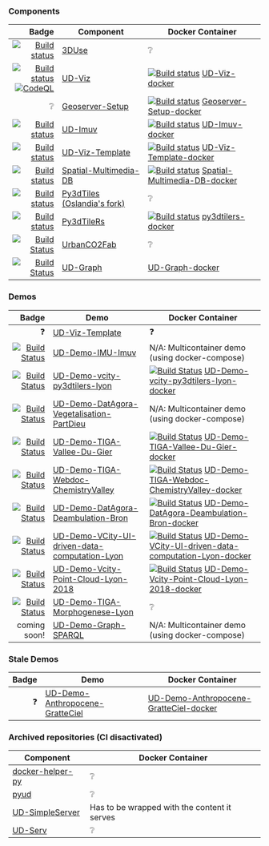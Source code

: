 ### Components
| Badge | Component | Docker Container |
|------:|-----------|------------------|
| [![Build status](https://travis-ci.com/VCityTeam/3DUSE.svg?branch=master)](https://app.travis-ci.com/github/VCityTeam/3DUSE)| [3DUse](https://github.com/VCityTeam/3DUSE) | :grey_question: |
|[![Build status](https://travis-ci.com/VCityTeam/UD-Viz.svg?branch=master)](https://app.travis-ci.com/github/VCityTeam/UD-Viz)<br>[![CodeQL](https://github.com/VCityTeam/UD-Viz/actions/workflows/codeql-analysis.yml/badge.svg)](https://github.com/VCityTeam/UD-Viz/actions/workflows/codeql-analysis.yml) | [UD-Viz](https://github.com/VCityTeam/UD-Viz) | [![Build status](https://app.travis-ci.com/VCityTeam/UD-Viz-docker.svg?branch=master)](https://app.travis-ci.com/github/VCityTeam/UD-Viz-docker) [UD-Viz-docker](https://github.com/VCityTeam/UD-Viz-docker) |
| :grey_question: | [Geoserver-Setup](https://github.com/VCityTeam/Geoserver-Setup) | [![Build status](https://travis-ci.com/VCityTeam/Geoserver-Setup-docker.svg?branch=master)](https://app.travis-ci.com/github/VCityTeam/Geoserver-Setup-docker) [Geoserver-Setup-docker](https://github.com/VCityTeam/Geoserver-Setup-docker) |
|[![Build status](https://travis-ci.com/VCityTeam/UD-Imuv.svg?branch=master)](https://app.travis-ci.com/github/VCityTeam/UD-Imuv) | [UD-Imuv](https://github.com/VCityTeam/UD-Imuv) | [![Build status](https://app.travis-ci.com/VCityTeam/UD-Imuv-docker.svg?branch=master)](https://app.travis-ci.com/github/VCityTeam/UD-Imuv-docker) [UD-Imuv-docker](https://github.com/VCityTeam/UD-Imuv-docker) |
|[![Build status](https://travis-ci.com/VCityTeam/UD-Viz-Template.svg?branch=master)](https://app.travis-ci.com/github/VCityTeam/UD-Viz-Template) | [UD-Viz-Template](https://github.com/VCityTeam/UD-Viz-Template) |[![Build status](https://travis-ci.com/VCityTeam/UD-Viz-Template-docker.svg?branch=main)](https://app.travis-ci.com/github/VCityTeam/UD-Viz-Template-docker) [UD-Viz-Template-docker](https://github.com/VCityTeam/UD-Viz-Template-docker) |
|[![Build status](https://travis-ci.com/VCityTeam/Spatial-Multimedia-DB.svg?branch=master)](https://app.travis-ci.com/github/VCityTeam/Spatial-Multimedia-DB) | [Spatial-Multimedia-DB](https://github.com/VCityTeam/Spatial-Multimedia-DB) | [![Build status](https://travis-ci.com/VCityTeam/Spatial-Multimedia-DB-docker.svg?branch=master)](https://app.travis-ci.com/github/VCityTeam/Spatial-Multimedia-DB-docker) [Spatial-Multimedia-DB-docker](https://github.com/VCityTeam/Spatial-Multimedia-DB-docker) |
| [![Build status](https://app.travis-ci.com/VCityTeam/py3dtiles.svg?branch=Tiler)](https://app.travis-ci.com/github/VCityTeam/py3dtiles/tree/Tiler) | [Py3dTiles (Oslandia's fork)](https://github.com/VCityTeam/py3dtiles) | :grey_question: |
| [![Build status](https://app.travis-ci.com/VCityTeam/py3dtilers.svg?branch=master)](https://app.travis-ci.com/github/VCityTeam/py3dtilers) | [Py3dTileRs](https://github.com/VCityTeam/py3dtilers) | [![Build status](https://app.travis-ci.com/VCityTeam/py3dtilers-docker.svg?branch=master)](https://app.travis-ci.com/github/VCityTeam/UD-Viz-docker) [py3dtilers-docker](https://github.com/VCityTeam/py3dtilers-docker) |
| [![Build Status](https://travis-ci.com/VCityTeam/UrbanCO2Fab.svg?token=y3vK8xhKoXzzexQzPa9z&branch=master)](https://app.travis-ci.com/github/VCityTeam/UrbanCO2Fab) | [UrbanCO2Fab](https://github.com/VCityTeam/UrbanCO2Fab/) | :grey_question:|
| [![Build Status](https://travis-ci.com/VCityTeam/UD-Graph.svg?branch=master)](https://app.travis-ci.com/github/VCityTeam/UD-Graph) | [UD-Graph](https://github.com/VCityTeam/UD-Graph) |  [UD-Graph-docker](https://github.com/VCityTeam/UD-Graph-docker) |


### Demos
| Badge |   Demo  | Docker Container |
|------:|---------|------------------|
| ❓    | [UD-Viz-Template](https://github.com/VCityTeam/UD-Viz-Template) |  ❓    |
| [![Build Status](https://app.travis-ci.com/VCityTeam/UD-Demo-IMU-Imuv.svg?branch=master)](https://app.travis-ci.com/VCityTeam/UD-Demo-IMU-Imuv) | [UD-Demo-IMU-Imuv](https://github.com/VCityTeam/UD-Demo-IMU-Imuv) | N/A: Multicontainer demo (using docker-compose)|
| [![Build Status](https://app.travis-ci.com/VCityTeam/UD-Demo-vcity-py3dtilers-lyon.svg?branch=master)](https://app.travis-ci.com/VCityTeam/UD-Demo-vcity-py3dtilers-lyon) | [UD-Demo-vcity-py3dtilers-lyon](https://github.com/VCityTeam/UD-Demo-vcity-py3dtilers-lyon) | [![Build Status](https://app.travis-ci.com/VCityTeam/UD-Demo-vcity-py3dtilers-lyon-docker.svg?branch=master)](https://app.travis-ci.com/VCityTeam/UD-Demo-vcity-py3dtilers-lyon-docker) [UD-Demo-vcity-py3dtilers-lyon-docker](https://github.com/VCityTeam/UD-Demo-vcity-py3dtilers-lyon-docker) |
| [![Build Status](https://app.travis-ci.com/VCityTeam/UD-Demo-DatAgora-Vegetalisation-PartDieu.svg?branch=master)](https://app.travis-ci.com/VCityTeam/UD-Demo-DatAgora-Vegetalisation-PartDieu) | [UD-Demo-DatAgora-Vegetalisation-PartDieu](https://github.com/VCityTeam/UD-Demo-DatAgora-Vegetalisation-PartDieu) | N/A: Multicontainer demo (using docker-compose) |
| [![Build Status](https://app.travis-ci.com/VCityTeam/UD-Demo-TIGA-Vallee-Du-Gier.svg?branch=master)](https://app.travis-ci.com/VCityTeam/UD-Demo-TIGA-Vallee-Du-Gier) | [UD-Demo-TIGA-Vallee-Du-Gier](https://github.com/VCityTeam/UD-Demo-TIGA-Vallee-Du-Gier) | [![Build Status](https://app.travis-ci.com/VCityTeam/UD-Demo-TIGA-Vallee-Du-Gier-docker.svg?branch=master)](https://app.travis-ci.com/VCityTeam/UD-Demo-TIGA-Vallee-Du-Gier-docker) [UD-Demo-TIGA-Vallee-Du-Gier-docker](https://github.com/VCityTeam/UD-Demo-TIGA-Vallee-Du-Gier-docker) |
| [![Build Status](https://app.travis-ci.com/VCityTeam/UD-Demo-TIGA-Webdoc-ChemistryValley.svg?branch=main)](https://app.travis-ci.com/VCityTeam/UD-Demo-TIGA-Webdoc-ChemistryValley) | [UD-Demo-TIGA-Webdoc-ChemistryValley](https://github.com/VCityTeam/UD-Demo-TIGA-Webdoc-ChemistryValley) | [![Build Status](https://app.travis-ci.com/VCityTeam/UD-Demo-TIGA-Webdoc-ChemistryValley-docker.svg?branch=master)](https://app.travis-ci.com/VCityTeam/UD-Demo-TIGA-Webdoc-ChemistryValley-docker) [UD-Demo-TIGA-Webdoc-ChemistryValley-docker](https://github.com/VCityTeam/UD-Demo-TIGA-Webdoc-ChemistryValley-docker) |
| [![Build Status](https://app.travis-ci.com/VCityTeam/UD-Demo-DatAgora-Deambulation-Bron.svg?branch=master)](https://app.travis-ci.com/VCityTeam/UD-Demo-DatAgora-Deambulation-Bron) | [UD-Demo-DatAgora-Deambulation-Bron](https://github.com/VCityTeam/UD-Demo-DatAgora-Deambulation-Bron) | [![Build Status](https://app.travis-ci.com/VCityTeam/UD-Demo-DatAgora-Deambulation-Bron-docker.svg?branch=master)](https://app.travis-ci.com/VCityTeam/UD-Demo-DatAgora-Deambulation-Bron-docker) [UD-Demo-DatAgora-Deambulation-Bron-docker](https://github.com/VCityTeam/UD-Demo-DatAgora-Deambulation-Bron-docker) |
| [![Build Status](https://app.travis-ci.com/VCityTeam/UD-Demo-VCity-UI-driven-data-computation-Lyon.svg?branch=master)](https://app.travis-ci.com/VCityTeam/UD-Demo-VCity-UI-driven-data-computation-Lyon) | [UD-Demo-VCity-UI-driven-data-computation-Lyon](https://github.com/VCityTeam/UD-Demo-VCity-UI-driven-data-computation-Lyon) | [![Build Status](https://app.travis-ci.com/VCityTeam/UD-Demo-VCity-UI-driven-data-computation-Lyon-docker.svg?branch=master)](https://app.travis-ci.com/VCityTeam/UD-Demo-VCity-UI-driven-data-computation-Lyon-docker) [UD-Demo-VCity-UI-driven-data-computation-Lyon-docker](https://github.com/VCityTeam/UD-Demo-VCity-UI-driven-data-computation-Lyon-docker) |
| [![Build Status](https://app.travis-ci.com/VCityTeam/UD-Demo-Vcity-Point-Cloud-Lyon-2018.svg?branch=master)](https://app.travis-ci.com/VCityTeam/UD-Demo-Vcity-Point-Cloud-Lyon-2018) | [UD-Demo-Vcity-Point-Cloud-Lyon-2018](https://github.com/VCityTeam/UD-Demo-Vcity-Point-Cloud-Lyon-2018) | [![Build Status](https://app.travis-ci.com/VCityTeam/UD-Demo-Vcity-Point-Cloud-Lyon-2018-docker.svg?branch=master)](https://app.travis-ci.com/VCityTeam/UD-Demo-Vcity-Point-Cloud-Lyon-2018-docker) [UD-Demo-Vcity-Point-Cloud-Lyon-2018-docker](https://github.com/VCityTeam/UD-Demo-Vcity-Point-Cloud-Lyon-2018-docker)|
| [![Build Status](https://app.travis-ci.com/VCityTeam/UD-Demo-TIGA-Morphogenese-Lyon.svg?branch=master)](https://app.travis-ci.com/github/VCityTeam/UD-Demo-TIGA-Morphogenese-Lyon) | [UD-Demo-TIGA-Morphogenese-Lyon](https://github.com/VCityTeam/UD-Demo-TIGA-Morphogenese-Lyon) | :grey_question:|
| coming soon! | [UD-Demo-Graph-SPARQL](https://github.com/VCityTeam/UD-Demo-Graph-SPARQL) | N/A: Multicontainer demo (using docker-compose) |

### Stale Demos
| Badge |   Demo  | Docker Container |
|------:|---------|------------------|
| ❓  | [UD-Demo-Anthropocene-GratteCiel](https://github.com/VCityTeam/UD-Demo-Anthropocene-GratteCiel-) | [UD-Demo-Anthropocene-GratteCiel-docker](https://github.com/VCityTeam/UD-Demo-Anthropocene-GratteCiel-docker) |

### Archived repositories (CI disactivated)
| Component | Docker Container |
|-----------|------------------|
| [docker-helper-py](https://github.com/VCityTeam/docker-helper-py) | :grey_question: |
| [pyud](https://github.com/VCityTeam/pyud) | :grey_question: |
| [UD-SimpleServer](https://github.com/VCityTeam/UD-SimpleServer) | Has to be wrapped with the content it serves |
| [UD-Serv](https://github.com/VCityTeam/UD-Serv) | :grey_question: |
